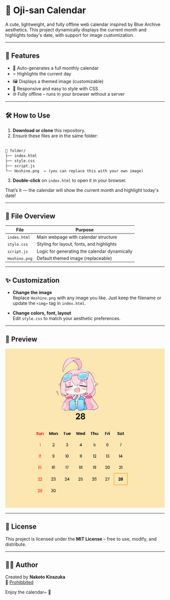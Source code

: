 # 📅 Oji-san Calendar

A cute, lightweight, and fully offline web calendar inspired by Blue Archive aesthetics. This project dynamically displays the current month and highlights today's date, with support for image customization.

---

## 🎯 Features

- 📆 Auto-generates a full monthly calendar
- ⭐ Highlights the current day
- 🖼️ Displays a themed image (customizable)
- 🎨 Responsive and easy to style with CSS
- 🌐 Fully offline – runs in your browser without a server

---

## 🛠️ How to Use

1. **Download or clone** this repository.
2. Ensure these files are in the same folder:

```

📁 folder/
├── index.html
├── style.css
├── script.js
└── Hoshino.png  ← (you can replace this with your own image)

```

3. **Double-click** on `index.html` to open it in your browser.

That’s it — the calendar will show the current month and highlight today's date!

---

## 🧩 File Overview

| File         | Purpose                                      |
|--------------|----------------------------------------------|
| `index.html` | Main webpage with calendar structure         |
| `style.css`  | Styling for layout, fonts, and highlights     |
| `script.js`  | Logic for generating the calendar dynamically |
| `Hoshino.png`| Default themed image (replaceable)            |

---

## ✨ Customization

- **Change the image**  
  Replace `Hoshino.png` with any image you like. Just keep the filename or update the `<img>` tag in `index.html`.

- **Change colors, font, layout**  
  Edit `style.css` to match your aesthetic preferences.

---

## 📸 Preview 


![Oji-san Calendar Preview](preview.png)


---

## 📃 License

This project is licensed under the **MIT License** – free to use, modify, and distribute.

---

## 🙋‍♂️ Author

Created by **Nakoto Kirazuka**  
📧 [Prohibbited](https://www.youtube.com/watch?v=xvFZjo5PgG0)

Enjoy the calendar~ 🎐
```

